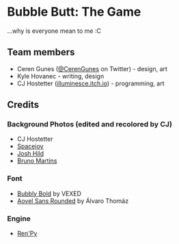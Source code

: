 # Bubble Butt: The Game
...why is everyone mean to me :C

## Team members

- Ceren Gunes ([@CerenGunes](https://x.com/cerengunes) on Twitter) - design, art
- Kyle Hovanec - writing, design
- CJ Hostetter ([illuminesce.itch.io](https://illuminesce.itch.io/)) - programming, art

## Credits

### Background Photos (edited and recolored by CJ)

- CJ Hostetter
- [Spacejoy](https://unsplash.com/photos/white-bed-with-gray-and-white-bed-linen-nEtpvJjnPVo)
- [Josh Hild](https://unsplash.com/photos/empire-state-bSM_jWP5gwc)
- [Bruno Martins](https://unsplash.com/photos/white-and-brown-concrete-building-beside-brown-leaf-tree-under-clear-blue-sky-GkZvxVsHYWw)

### Font

- [Bubbly Bold](https://v3x3d.itch.io/bubbly-bold) by VEXED
- [Aovel Sans Rounded](https://www.fontspace.com/aovel-sans-rounded-font-f12477) by Álvaro Thomáz

### Engine

- [Ren'Py](https://www.renpy.org/)

